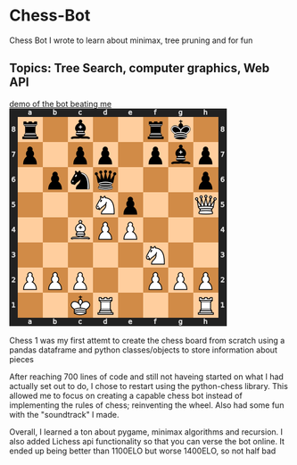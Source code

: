 # Chess-Bot
Chess Bot I wrote to learn about minimax, tree pruning and for fun
## Topics: Tree Search, computer graphics, Web API

[demo of the bot beating me]()
![screenshoit of board](temp.png)

Chess 1 was my first attemt to create the chess board from scratch using a pandas dataframe and python classes/objects to store information about pieces

After reaching 700 lines of code and still not haveing started on what I had actually set out to do, I chose to restart using the python-chess library. This allowed me to focus on creating a capable chess bot instead of implementing the rules of chess; reinventing the wheel.
Also had some fun with the "soundtrack" I made.

Overall, I learned a ton about pygame, minimax algorithms and recursion.
I also added Lichess api functionality so that you can verse the bot online.
It ended up being better than 1100ELO but worse 1400ELO, so not half bad
